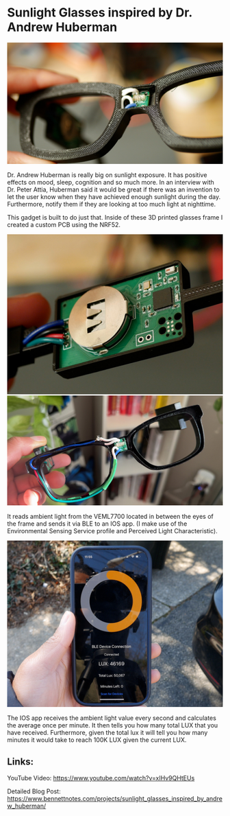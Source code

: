 # Sunlight Glasses inspired by Dr. Andrew Huberman

![Sunlight Glasses](/sunlight_glasses_close_up.jpg)

Dr. Andrew Huberman is really big on sunlight exposure. It has positive effects on mood, sleep, cognition and so much more. In an interview with Dr. Peter Attia, Huberman said it would be great if there was an invention to let the user know when they have achieved enough sunlight during the day. Furthermore, notify them if they are looking at too much light at nighttime.

This gadget is built to do just that. Inside of these 3D printed glasses frame I created a custom PCB using the NRF52. 

![Sunlight Glasses PCB](/sunlight_glasses_pcb.jpg)
![Sunlight Glasses Wiring](/sunlight_glasses_inside_frame.jpg)

It reads ambient light from the VEML7700 located in between the eyes of the frame and sends it via BLE to an IOS app. (I make use of the Environmental Sensing Service profile and Perceived Light Characteristic).

![Sunlight Glasses App](/sunlight_glasses_app.jpg)

The IOS app receives the ambient light value every second and calculates the average once per minute. It then tells you how many total LUX that you have received. Furthermore, given the total lux it will tell you how many minutes it would take to reach 100K LUX given the current LUX.

## Links:
YouTube Video: https://www.youtube.com/watch?v=xIHv9QHtEUs

Detailed Blog Post: https://www.bennettnotes.com/projects/sunlight_glasses_inspired_by_andrew_huberman/